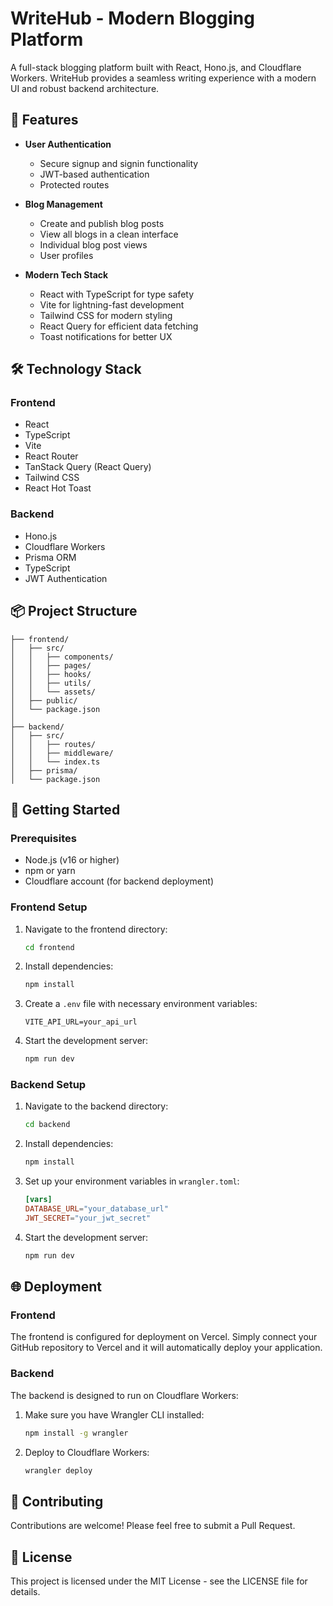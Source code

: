 # WriteHub - Modern Blogging Platform

A full-stack blogging platform built with React, Hono.js, and Cloudflare Workers. WriteHub provides a seamless writing experience with a modern UI and robust backend architecture.

## 🚀 Features

- **User Authentication**
  - Secure signup and signin functionality
  - JWT-based authentication
  - Protected routes

- **Blog Management**
  - Create and publish blog posts
  - View all blogs in a clean interface
  - Individual blog post views
  - User profiles

- **Modern Tech Stack**
  - React with TypeScript for type safety
  - Vite for lightning-fast development
  - Tailwind CSS for modern styling
  - React Query for efficient data fetching
  - Toast notifications for better UX

## 🛠️ Technology Stack

### Frontend
- React
- TypeScript
- Vite
- React Router
- TanStack Query (React Query)
- Tailwind CSS
- React Hot Toast

### Backend
- Hono.js
- Cloudflare Workers
- Prisma ORM
- TypeScript
- JWT Authentication

## 📦 Project Structure

```
├── frontend/
│   ├── src/
│   │   ├── components/
│   │   ├── pages/
│   │   ├── hooks/
│   │   ├── utils/
│   │   └── assets/
│   ├── public/
│   └── package.json
│
├── backend/
│   ├── src/
│   │   ├── routes/
│   │   ├── middleware/
│   │   └── index.ts
│   ├── prisma/
│   └── package.json
```

## 🚀 Getting Started

### Prerequisites
- Node.js (v16 or higher)
- npm or yarn
- Cloudflare account (for backend deployment)

### Frontend Setup

1. Navigate to the frontend directory:
   ```bash
   cd frontend
   ```

2. Install dependencies:
   ```bash
   npm install
   ```

3. Create a `.env` file with necessary environment variables:
   ```env
   VITE_API_URL=your_api_url
   ```

4. Start the development server:
   ```bash
   npm run dev
   ```

### Backend Setup

1. Navigate to the backend directory:
   ```bash
   cd backend
   ```

2. Install dependencies:
   ```bash
   npm install
   ```

3. Set up your environment variables in `wrangler.toml`:
   ```toml
   [vars]
   DATABASE_URL="your_database_url"
   JWT_SECRET="your_jwt_secret"
   ```

4. Start the development server:
   ```bash
   npm run dev
   ```

## 🌐 Deployment

### Frontend
The frontend is configured for deployment on Vercel. Simply connect your GitHub repository to Vercel and it will automatically deploy your application.

### Backend
The backend is designed to run on Cloudflare Workers:

1. Make sure you have Wrangler CLI installed:
   ```bash
   npm install -g wrangler
   ```

2. Deploy to Cloudflare Workers:
   ```bash
   wrangler deploy
   ```

## 🤝 Contributing

Contributions are welcome! Please feel free to submit a Pull Request.

## 📝 License

This project is licensed under the MIT License - see the LICENSE file for details. 